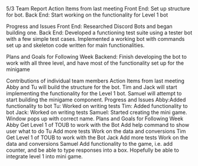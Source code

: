 5/3
Team Report
Action Items from last meeting
  Front End: Set up structure for bot.
  Back End: Start working on the functionality for Level 1 bot
  
Progress and Issues
  Front End: Researched Discord Bots and began building one. 
  Back End: 
    Developed a functioning test suite using a tester bot with a few simple test cases. 
    Implemented a working bot with commands set up and skeleton code written for main functionalities.

Plans and Goals for Following Week
  Backend: Finish developing the bot to work with all three level, and have most of the functionality set up for the minigame


Contributions of individual team members
Action Items from last meeting
   Abby and Tu will build the structure for the bot.
   Tim and Jack will start implementing the functionality for the Level 1 bot.
   Samuel will attempt to start building the minigame component. 
Progress and Issues
   Abby:Added functionality to bot
   Tu: Worked on writing tests
   Tim: Added functionality to bot
   Jack: Worked on writing tests
  Samuel: Started creating the mini game. Window pops up with correct name. 
Plans and Goals for Following Week
  Abby 
    Get Level 1 of TOUB to work with the Bot
    Add help command to show user what to do
  Tu
    Add more tests
    Work on the data and conversions
  Tim
    Get Level 1 of TOUB to work with the Bot
  Jack
    Add more tests
    Work on the data and conversions
  Samuel
    Add functionality to the game, i.e. add counter, and be able to type responses into a box. Hopefully be able to integrate level 1 into mini game. 
